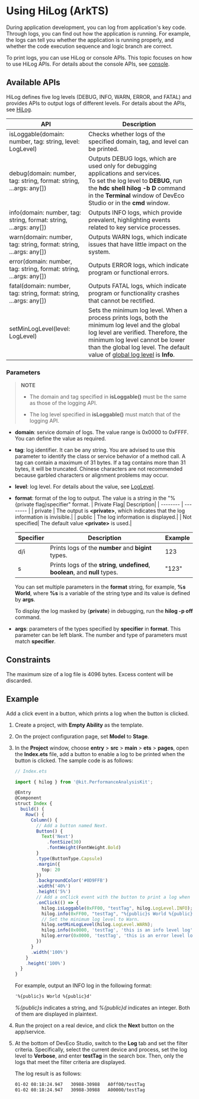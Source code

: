 # Using HiLog (ArkTS)


During application development, you can log from application's key code. Through logs, you can find out how the application is running. For example, the logs can tell you whether the application is running properly, and whether the code execution sequence and logic branch are correct.


To print logs, you can use HiLog or console APIs. This topic focuses on how to use HiLog APIs. For details about the console APIs, see [console](../reference/common/js-apis-logs.md).


## Available APIs

HiLog defines five log levels (DEBUG, INFO, WARN, ERROR, and FATAL) and provides APIs to output logs of different levels. For details about the APIs, see [HiLog](../reference/apis-performance-analysis-kit/js-apis-hilog.md).

| API| Description| 
| -------- | -------- |
| isLoggable(domain: number, tag: string, level: LogLevel) | Checks whether logs of the specified domain, tag, and level can be printed.|
| debug(domain: number, tag: string, format: string, ...args: any[]) | Outputs DEBUG logs, which are used only for debugging applications and services.<br>To set the log level to **DEBUG**, run the **hdc shell hilog -b D** command in the **Terminal** window of DevEco Studio or in the **cmd** window.|
| info(domain: number, tag: string, format: string, ...args: any[]) | Outputs INFO logs, which provide prevalent, highlighting events related to key service processes.|
| warn(domain: number, tag: string, format: string, ...args: any[]) | Outputs WARN logs, which indicate issues that have little impact on the system.|
| error(domain: number, tag: string, format: string, ...args: any[]) | Outputs ERROR logs, which indicate program or functional errors.|
| fatal(domain: number, tag: string, format: string, ...args: any[]) | Outputs FATAL logs, which indicate program or functionality crashes that cannot be rectified.|
| setMinLogLevel(level: LogLevel) | Sets the minimum log level. When a process prints logs, both the minimum log level and the global log level are verified. Therefore, the minimum log level cannot be lower than the global log level. The default value of [global log level](hilog.md#displaying-and-setting-log-levels) is **Info**.|

### Parameters

> **NOTE**
> 
> - The domain and tag specified in **isLoggable()** must be the same as those of the logging API.
> 
> - The log level specified in **isLoggable()** must match that of the logging API.

- **domain**: service domain of logs. The value range is 0x0000 to 0xFFFF. You can define the value as required.

- **tag**: log identifier. It can be any string. You are advised to use this parameter to identify the class or service behavior of a method call. A tag can contain a maximum of 31 bytes. If a tag contains more than 31 bytes, it will be truncated. Chinese characters are not recommended because garbled characters or alignment problems may occur.

- **level**: log level. For details about the value, see [LogLevel](../reference/apis-performance-analysis-kit/js-apis-hilog.md#loglevel).

- **format**: format of the log to output. The value is a string in the "%{private flag}specifier" format.
  | Private Flag| Description|
  | -------- | -------- |
  | private | The output is **\<private>**, which indicates that the log information is invisible.|
  | public | The log information is displayed.|
  | Not specified| The default value **\<private>** is used.|

  | Specifier| Description| Example|
  | -------- | -------- | -------- |
  | d/i | Prints logs of the **number** and **bigint** types.| 123 |
  | s | Prints logs of the **string**, **undefined**, **boolean**, and **null** types.| "123" |

  You can set multiple parameters in the **format** string, for example, **%s World**, where **%s** is a variable of the string type and its value is defined by **args**. <!--Del-->

  To display the log masked by {**private**} in debugging, run the **hilog -p off** command.
<!--DelEnd-->

- **args**: parameters of the types specified by **specifier** in **format**. This parameter can be left blank. The number and type of parameters must match **specifier**.

## Constraints

The maximum size of a log file is 4096 bytes. Excess content will be discarded.

## Example

Add a click event in a button, which prints a log when the button is clicked.

1. Create a project, with **Empty Ability** as the template.

2. On the project configuration page, set **Model** to **Stage**.

3. In the **Project** window, choose **entry** > **src** > **main** > **ets** > **pages**, open the **Index.ets** file, add a button to enable a log to be printed when the button is clicked.
   The sample code is as follows:

   ```ts
   // Index.ets
   
   import { hilog } from '@kit.PerformanceAnalysisKit';
   
   @Entry
   @Component
   struct Index {
     build() {
       Row() {
         Column() {
           // Add a button named Next.
           Button() {
             Text('Next')
               .fontSize(30)
               .fontWeight(FontWeight.Bold)
           }
           .type(ButtonType.Capsule)
           .margin({
             top: 20
           })
           .backgroundColor('#0D9FFB')
           .width('40%')
           .height('5%')
           // Add a onClick event with the button to print a log when the button is clicked.
           .onClick(() => {
             hilog.isLoggable(0xFF00, "testTag", hilog.LogLevel.INFO);
             hilog.info(0xFF00, "testTag", "%{public}s World %{public}d", "hello", 3);
             // Set the minimum log level to Warn.
             hilog.setMinLogLevel(hilog.LogLevel.WARN);
             hilog.info(0x0000, 'testTag', 'this is an info level log');
             hilog.error(0x0000, 'testTag', 'this is an error level log');
           })
         }
         .width('100%')
       }
       .height('100%')
     }
   }
   ```

   For example, output an INFO log in the following format: 

   ```txt
   '%{public}s World %{public}d'
   ```
   *%{public}s* indicates a string, and *%{public}d* indicates an integer. Both of them are displayed in plaintext.

4. Run the project on a real device, and click the **Next** button on the app/service.

5. At the bottom of DevEco Studio, switch to the **Log** tab and set the filter criteria.
   Specifically, select the current device and process, set the log level to **Verbose**, and enter **testTag** in the search box. Then, only the logs that meet the filter criteria are displayed.

   The log result is as follows:
   ```txt
   01-02 08:18:24.947   30988-30988   A0ff00/testTag                  com.example.hilogemo  I     hello World 3
   01-02 08:18:24.947   30988-30988   A00000/testTag                  com.example.hilogemo  E     this is an error level log
   ```

<!--RP1-->
<!--RP1End-->
